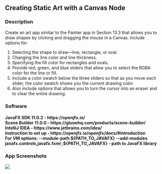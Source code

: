 <h2> Creating Static Art with a Canvas Node </h2>

<h3> Description </h3>

Create an art app similar to the Painter app in Section 13.3 that allows you to draw shapes by clicking and dragging the mouse in a Canvas. Include options for:
<ol> <li> Selecting the shape to draw—line, rectangle, or oval.
<li> Changing the line color and line thickness.
<li> Specifying the fill color for rectangles and ovals.
<li> Provide red, green, and blue sliders that allow you to select the RGBA color for the line or fill. 
<li> Include a color swatch below the three sliders so that as you move each slider, the color swatch shows you the current drawing color. 
<li> Also include options that allows you to turn the cursor into an eraser and to clear the entire drawing. </ol>

<h3> Software </h3>
<h4>JavaFX SDK 11.0.2 -  https://openjfx.io/ <br>
Scene Builder 11.0.0 - https://gluonhq.com/products/scene-builder/ <br>
IntelliJ IDEA - https://www.jetbrains.com/idea/ <br>
Instruction to set up - https://openjfx.io/openjfx/docs/#introduction <br> 
For VM options: --module-path ${PATH_TO_JAVAFX} --add-modules javafx.controls,javafx.fxml ;${PATH_TO_JAVAFX} - path to JavaFX library </h4>

<h3> App Screenshots </h3>

![](img/artApp.JPG)
